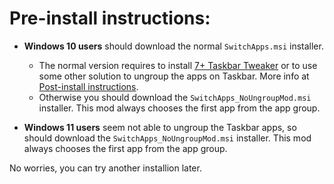 # Pre-install instructions:

* **Windows 10 users** should download the normal `SwitchApps.msi` installer.  
    * The normal version requires to install [7+ Taskbar Tweaker](https://rammichael.com/7-taskbar-tweaker) or to use some other solution to ungroup the apps on Taskbar. More info at [Post-install instructions](/_docs/Post-Install.md).  
    * Otherwise you should download the `SwitchApps_NoUngroupMod.msi` installer. This mod always chooses the first app from the app group.  

* **Windows 11 users** seem not able to ungroup the Taskbar apps, so should download the `SwitchApps_NoUngroupMod.msi` installer. This mod always chooses the first app from the app group.  

No worries, you can try another installion later.
